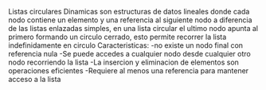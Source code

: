 Listas circulares Dinamicas
son estructuras de datos lineales donde cada nodo contiene un elemento y una referencia al siguiente nodo a diferencia de las listas enlazadas simples, en una lista circular el ultimo nodo apunta al primero formando un circulo cerrado, esto permite recorrer la lista indefinidamente en circulo
Caracteristicas:
-no existe un nodo final con referencia nula
-Se puede accedes a cualquier nodo desde cualquier otro nodo recorriendo la lista
-La insercion y eliminacion de elementos son operaciones eficientes
-Requiere al menos una referencia para mantener acceso a la lista